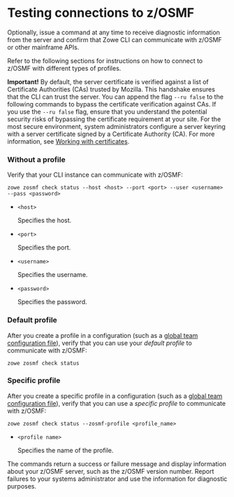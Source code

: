 # Testing connections to z/OSMF

Optionally, issue a command at any time to receive diagnostic information from the server and confirm that Zowe CLI can communicate with z/OSMF or other mainframe APIs.

Refer to the following sections for instructions on how to connect to z/OSMF with different types of profiles.

**Important!** By default, the server certificate is verified against a list of Certificate Authorities (CAs) trusted by Mozilla. This handshake ensures that the CLI can trust the server. You can append the flag `--ru false` to the following commands to bypass the certificate verification against CAs. If you use the `--ru false` flag, ensure that you understand the potential security risks of bypassing the certificate requirement at your site. For the most secure environment, system administrators configure a server keyring with a server certificate signed by a Certificate Authority (CA). For more information, see [Working with certificates](#working-with-certificates).

### Without a profile

Verify that your CLI instance can communicate with z/OSMF:

```
zowe zosmf check status --host <host> --port <port> --user <username> --pass <password>
```

- `<host>`

    Specifies the host.

- `<port>`

    Specifies the port.

- `<username>`

    Specifies the username.

- `<password>`

    Specifies the password.

### Default profile

After you create a profile in a configuration (such as a [global team configuration file](../user-guide/cli-using-initializing-team-configuration/)), verify that you can use your *default profile* to communicate with z/OSMF:

```
zowe zosmf check status
```

### Specific profile

After you create a specific profile in a configuration (such as a [global team configuration file](../user-guide/cli-using-initializing-team-configuration/)), verify that you can use a *specific profile* to communicate with z/OSMF:

```
zowe zosmf check status --zosmf-profile <profile_name>
```

- `<profile name>`

    Specifies the name of the profile.

The commands return a success or failure message and display information about your z/OSMF server, such as the z/OSMF version number. Report failures to your systems administrator and use the information for diagnostic purposes.